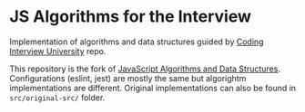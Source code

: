 # JS Algorithms for the Interview

Implementation of algorithms and data structures guided by [Coding Interview University](https://github.com/jwasham/coding-interview-university) repo.

This repository is the fork of [JavaScript Algorithms and Data Structures](https://github.com/trekhleb/javascript-algorithms). Configurations (eslint, jest) are mostly the same but algorightm implementations are different. Original implementations can also be found in `src/original-src/` folder.

